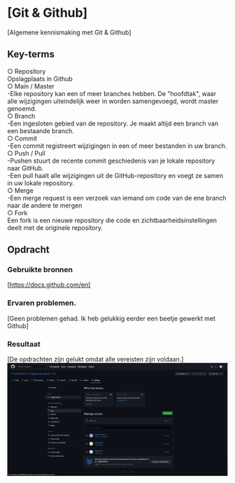 # [Git & Github]

[Algemene kennismaking met Git & Github]

## Key-terms

○ Repository  
Opslagplaats in Github  
○ Main / Master  
-Elke repository kan een of meer branches hebben. De "hoofdtak", waar alle wijzigingen uiteindelijk weer in worden samengevoegd, wordt master genoemd.  
○ Branch  
-Een ingesloten gebied van de repository. Je maakt altijd een branch van een bestaande branch.  
○ Commit  
-Een commit registreert wijzigingen in een of meer bestanden in uw branch.  
○ Push / Pull  
-Pushen stuurt de recente commit geschiedenis van je lokale repository naar GitHub.  
-Een pull haalt alle wijzigingen uit de GitHub-repository en voegt ze samen in uw lokale repository.  
○ Merge  
-Een merge request is een verzoek van iemand om code van de ene branch naar de andere te mergen  
○ Fork  
Een fork is een nieuwe repository die code en zichtbaarheidsinstellingen deelt met de originele repository.

## Opdracht

### Gebruikte bronnen

[https://docs.github.com/en]

### Ervaren problemen.

[Geen problemen gehad. Ik heb gelukkig eerder een beetje gewerkt met Github]

### Resultaat

[De opdrachten zijn gelukt omdat alle vereisten zijn voldaan.]
![schermafbeelding](/00_includes/Week-1-img/Git%26Github.png)
